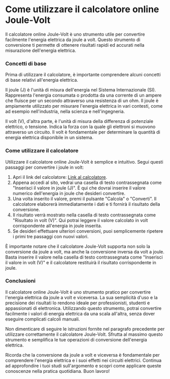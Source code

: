 Come utilizzare il calcolatore online Joule-Volt
================================================

Il calcolatore online Joule-Volt è uno strumento utile per convertire facilmente l'energia elettrica da joule a volt. Questo strumento di conversione ti permette di ottenere risultati rapidi ed accurati nella misurazione dell'energia elettrica.

### Concetti di base

Prima di utilizzare il calcolatore, è importante comprendere alcuni concetti di base relativi all'energia elettrica.

Il joule (J) è l'unità di misura dell'energia nel Sistema Internazionale (SI). Rappresenta l'energia consumata o prodotta da una corrente di un ampere che fluisce per un secondo attraverso una resistenza di un ohm. Il joule è ampiamente utilizzato per misurare l'energia elettrica in vari contesti, come ad esempio nell'industria, nella scienza e nell'ingegneria.

Il volt (V), d'altra parte, è l'unità di misura della differenza di potenziale elettrico, o tensione. Indica la forza con la quale gli elettroni si muovono attraverso un circuito. Il volt è fondamentale per determinare la quantità di energia elettrica disponibile in un sistema.

### Come utilizzare il calcolatore

Utilizzare il calcolatore online Joule-Volt è semplice e intuitivo. Segui questi passaggi per convertire i joule in volt:

1. Apri il link del calcolatore: [Link al calcolatore](https://www.onlinecalculatorsfree.com/it/tools/joule-to-volt-calculator.html).
2. Appena accedi al sito, vedrai una casella di testo contrassegnata come "Inserisci il valore in joule (J)". È qui che dovrai inserire il valore numerico dell'energia in joule che desideri convertire.
3. Una volta inserito il valore, premi il pulsante "Calcola" o "Converti". Il calcolatore elaborerà immediatamente i dati e ti fornirà il risultato della conversione.
4. Il risultato verrà mostrato nella casella di testo contrassegnata come "Risultato in volt (V)". Qui potrai leggere il valore calcolato in volt corrispondente all'energia in joule inserita.
5. Se desideri effettuare ulteriori conversioni, puoi semplicemente ripetere i primi tre passaggi con nuovi valori.

È importante notare che il calcolatore Joule-Volt supporta non solo la conversione da joule a volt, ma anche la conversione inversa da volt a joule. Basta inserire il valore nella casella di testo contrassegnata come "Inserisci il valore in volt (V)" e il calcolatore restituirà il risultato corrispondente in joule.

### Conclusioni

Il calcolatore online Joule-Volt è uno strumento pratico per convertire l'energia elettrica da joule a volt e viceversa. La sua semplicità d'uso e la precisione dei risultati lo rendono ideale per professionisti, studenti e appassionati di elettronica. Utilizzando questo strumento, potrai convertire facilmente i valori di energia elettrica da una scala all'altra, senza dover eseguire complicati calcoli manuali.

Non dimenticare di seguire le istruzioni fornite nel paragrafo precedente per utilizzare correttamente il calcolatore Joule-Volt. Sfrutta al massimo questo strumento e semplifica le tue operazioni di conversione dell'energia elettrica.

Ricorda che la conversione da joule a volt e viceversa è fondamentale per comprendere l'energia elettrica e i suoi effetti nei circuiti elettrici. Continua ad approfondire i tuoi studi sull'argomento e scopri come applicare queste conoscenze nella pratica quotidiana. Buon lavoro!